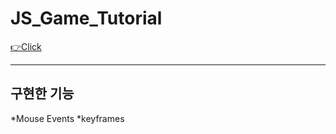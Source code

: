 # JS_Game_Tutorial

[👉Click](https://zlwhskite.github.io/JS_Game_Tutorial/)

***

## 구현한 기능
*Mouse Events
*keyframes
